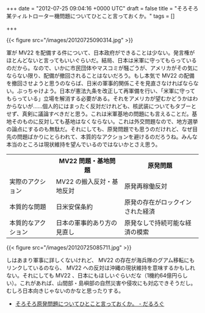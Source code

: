 
+++
date = "2012-07-25 09:04:16 +0000 UTC"
draft = false
title = "そろそろ某ティルトローター機問題についてひとこと言っておくか。"
tags = []

+++


{{< figure src="/images/20120725090314.jpg"  >}}

軍が MV22 を配備する件について、日本政府ができることは少ない。発言権がほとんどないと言ってもいいぐらいだ。結局、日本は米軍に守ってもらっているのだから。なので、いかに市民団体やマスコミが騒ごうが、アメリカがその気にならない限り、配備が撤回されることはないだろう。もし本気で MV22 の配備を撤回させようと思うのならば、日米の軍事的関係こそを見直さなければならない。ぶっちゃけよう。日本が憲法九条を改正して再軍備を行い、「米軍に守ってもらっている」立場を解消する必要がある。それをアメリカが望むかどうかはわからないが……個人的にはまったく反対だけれども、核武装についてもタブーとせず、真剣に議論すべきだと思う。これは米軍基地の問題にも言えることだ。基地そのものに反対しても基地はなくならない。これは外交問題なので、地方選挙の論点にするのも無駄だ。それにしても、原発問題でも思うのだけれど、なぜ目先の問題ばかりにとらわれて、本質的なアクションを避けるのだろうね。みんな本当のところは現状維持を望んでいるのではないかとさえ思う。

<table>
    <tbody><tr>
    <th></th>
    <th>MV22 問題・基地問題</th>
    <th>原発問題</th>
    </tr>
    <tr>
    <td>実際のアクション</td>
    <td>MV22 の搬入反対・基地反対</td>
    <td>原発再稼働反対</td>
    </tr>
    <tr>
    <td>本質的な問題</td>
    <td>日米安保条約</td>
    <td>原発の存在がロックインされた経済</td>
    </tr>
    <tr>
    <td>本質的なアクション</td>
    <td>日本の軍事的あり方の見直し</td>
    <td>原発なしで持続可能な経済の模索</td>
    </tr>
</tbody></table>

{{< figure src="/images/20120725085711.jpg"  >}}

しはあまり軍事に詳しくないけれど、 MV22 の存在が海兵隊のグアム移転にもリンクしているのなら、 MV22 への反対は沖縄の現状維持を意味するかもしれない。それにしても MV22 、日本にもほしいぐらいだな（1機約64億円らしい）。これがあれば、山間部・島嶼部の自然災害や侵攻にも対応できそうだし。むしろ日本向きじゃないのかなと思ったりする。

<ul>
<li><a href="https://blog.daruyanagi.jp/entry/2012/05/07/063811">そろそろ原発問題についてひとこと言っておくか。 - だるろぐ</a></li>
</ul>

